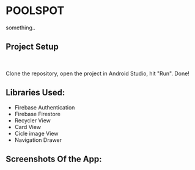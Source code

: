 # POOLSPOT

something..
<br>

## Project Setup

<br>

Clone the repository, open the project in Android Studio, hit "Run". Done!

## Libraries Used:

-   Firebase Authentication
-   Firebase Firestore
-   Recycler View
-   Card View
-   Cicle image View
-   Navigation Drawer

## Screenshots Of the App:

